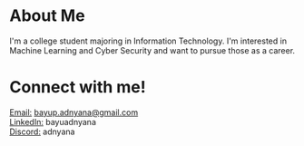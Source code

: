 
# About Me
I'm a college student majoring in Information Technology. I'm interested in Machine Learning and Cyber Security and want to pursue those as a career.
# Connect with me!
[Email:](mailto:bayup.adnyana@gmail.com) bayup.adnyana@gmail.com <br> [LinkedIn:](https://www.linkedin.com/in/bayuadnyana/) bayuadnyana<br>[Discord:](https://discord.com/users/238182635052990464) adnyana
